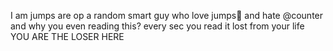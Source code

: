 I am jumps are op
a random smart guy who love jumps💞️
and hate @counter
and why you even reading this?
every sec you read it lost from your life
YOU ARE THE LOSER HERE
